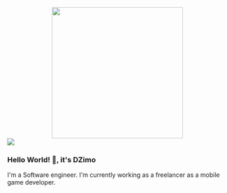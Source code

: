 <div align="center">
  <img src="https://media2.giphy.com/media/f7omQNmgiyjj5sffvZ/giphy.gif?cid=790b7611zqlmbv5lxsk6anhtvzf4djzffllvemy84e14u22r&rid=giphy.gif&ct=s" width="300" height="300"/>
</div>
<div id="badges" align="left">
          <a href="https://www.linkedin.com/in/mohamed-nazim-belabed-b68799127">
          <img src="https://img.shields.io/badge/LinkedIn-blue?logo=linkedin&Logocolor=white&style=for-the-badge" />
          <a/>
</div>
<div id="counter" align="left">
          <img src="https://komarev.com/ghpvc/?username=DZimo&style=flat-square&color=blue&style=flat-square&color=blue"  alt=""/>
</div>


### Hello World! 👋, it's DZimo
I'm a Software engineer. I'm currently working as a freelancer as a mobile game developer.
<!--
**DZimo/DZimo** is a ✨ _special_ ✨ repository because its `README.md` (this file) appears on your GitHub profile.

Here are some ideas to get you started:

- 🔭 I’m currently working on ...
- 🌱 I’m currently learning ...
- 👯 I’m looking to collaborate on ...
- 🤔 I’m looking for help with ...
- 💬 Ask me about ...
- 📫 How to reach me: ...
- 😄 Pronouns: ...
- ⚡ Fun fact: ...
-->

